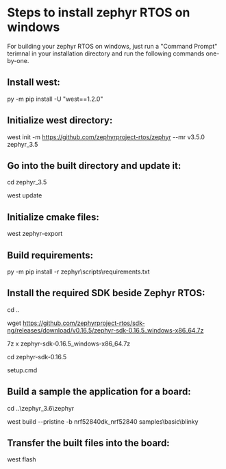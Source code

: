 # Steps to install zephyr RTOS on windows
For building your zephyr RTOS on windows, just run a "Command Prompt" terimnal in your installation directory and run the following commands one-by-one.

## Install west:
py -m pip install -U "west==1.2.0"

## Initialize west directory:
west init -m https://github.com/zephyrproject-rtos/zephyr --mr v3.5.0 zephyr_3.5

## Go into the built directory and update it:
cd zephyr_3.5

west update

## Initialize cmake files:
west zephyr-export

## Build requirements:
py -m pip install -r zephyr\scripts\requirements.txt

## Install the required SDK beside Zephyr RTOS:
cd ..

wget https://github.com/zephyrproject-rtos/sdk-ng/releases/download/v0.16.5/zephyr-sdk-0.16.5_windows-x86_64.7z

7z x zephyr-sdk-0.16.5_windows-x86_64.7z

cd zephyr-sdk-0.16.5

setup.cmd

## Build a sample the application for a board:
cd ..\zephyr_3.6\zephyr

west build --pristine -b nrf52840dk_nrf52840 samples\basic\blinky

## Transfer the built files into the board:
west flash
